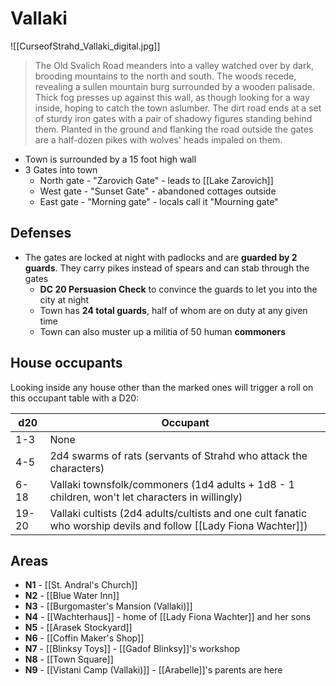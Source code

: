 # Vallaki
![[CurseofStrahd_Vallaki_digital.jpg]]

> The Old Svalich Road meanders into a valley watched over by dark, brooding mountains to the north and south. The woods recede, revealing a sullen mountain burg surrounded by a wooden palisade. Thick fog presses up against this wall, as though looking for a way inside, hoping to catch the town aslumber.
> The dirt road ends at a set of sturdy iron gates with a pair of shadowy figures standing behind them. Planted in the ground and flanking the road outside the gates are a half-dozen pikes with wolves' heads impaled on them.

* Town is surrounded by a 15 foot high wall
* 3 Gates into town
  * North gate - "Zarovich Gate" - leads to [[Lake Zarovich]]
  * West gate - "Sunset Gate" - abandoned cottages outside
  * East gate - "Morning gate" - locals call it "Mourning gate"

## Defenses
* The gates are locked at night with padlocks and are **guarded by 2 guards**. They carry pikes instead of spears and can stab through the gates
  * **DC 20 Persuasion Check** to convince the guards to let you into the city at night
  * Town has **24 total guards**, half of whom are on duty at any given time
  * Town can also muster up a militia of 50 human **commoners**

## House occupants
Looking inside any house other than the marked ones will trigger a roll on this occupant table with a D20:

| d20   | Occupant                                                                                                         |
| ----- | ---------------------------------------------------------------------------------------------------------------- |
| 1-3   | None                                                                                                             |
| 4-5   | 2d4 swarms of rats (servants of Strahd who attack the characters)                                                |
| 6-18  | Vallaki townsfolk/commoners (1d4 adults + 1d8 - 1 children, won't let characters in willingly)                   |
| 19-20 | Vallaki cultists (2d4 adults/cultists and one cult fanatic who worship devils and follow [[Lady Fiona Wachter]]) |

## Areas
* **N1** - [[St. Andral's Church]]
* **N2** - [[Blue Water Inn]]
* **N3** - [[Burgomaster's Mansion (Vallaki)]]
* **N4** - [[Wachterhaus]] - home of [[Lady Fiona Wachter]] and her sons
* **N5** - [[Arasek Stockyard]]
* **N6** - [[Coffin Maker's Shop]]
* **N7** - [[Blinksy Toys]] - [[Gadof Blinksy]]'s workshop
* **N8** - [[Town Square]]
* **N9** - [[Vistani Camp (Vallaki)]] - [[Arabelle]]'s parents are here